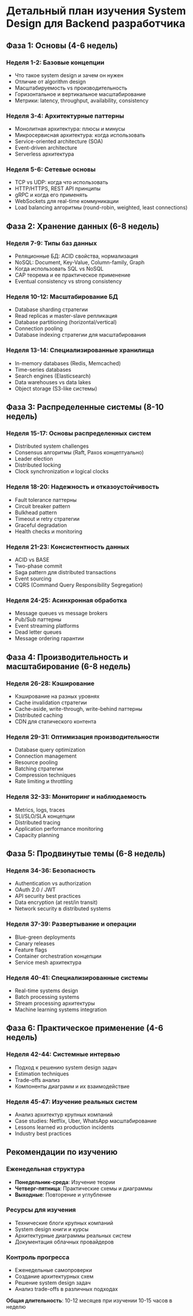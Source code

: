 # Детальный план изучения System Design для Backend разработчика

## **Фаза 1: Основы (4-6 недель)**

### **Неделя 1-2: Базовые концепции**
- Что такое system design и зачем он нужен
- Отличие от algorithm design
- Масштабируемость vs производительность
- Горизонтальное и вертикальное масштабирование
- Метрики: latency, throughput, availability, consistency

### **Неделя 3-4: Архитектурные паттерны**
- Монолитная архитектура: плюсы и минусы
- Микросервисная архитектура: когда использовать
- Service-oriented architecture (SOA)
- Event-driven architecture
- Serverless архитектура

### **Неделя 5-6: Сетевые основы**
- TCP vs UDP: когда что использовать
- HTTP/HTTPS, REST API принципы
- gRPC и когда его применять
- WebSockets для real-time коммуникации
- Load balancing алгоритмы (round-robin, weighted, least connections)

## **Фаза 2: Хранение данных (6-8 недель)**

### **Неделя 7-9: Типы баз данных**
- Реляционные БД: ACID свойства, нормализация
- NoSQL: Document, Key-Value, Column-family, Graph
- Когда использовать SQL vs NoSQL
- CAP теорема и ее практическое применение
- Eventual consistency vs strong consistency

### **Неделя 10-12: Масштабирование БД**
- Database sharding стратегии
- Read replicas и master-slave репликация
- Database partitioning (horizontal/vertical)
- Connection pooling
- Database indexing стратегии для масштабирования

### **Неделя 13-14: Специализированные хранилища**
- In-memory databases (Redis, Memcached)
- Time-series databases
- Search engines (Elasticsearch)
- Data warehouses vs data lakes
- Object storage (S3-like системы)

## **Фаза 3: Распределенные системы (8-10 недель)**

### **Неделя 15-17: Основы распределенных систем**
- Distributed system challenges
- Consensus алгоритмы (Raft, Paxos концептуально)
- Leader election
- Distributed locking
- Clock synchronization и logical clocks

### **Неделя 18-20: Надежность и отказоустойчивость**
- Fault tolerance паттерны
- Circuit breaker pattern
- Bulkhead pattern  
- Timeout и retry стратегии
- Graceful degradation
- Health checks и monitoring

### **Неделя 21-23: Консистентность данных**
- ACID vs BASE
- Two-phase commit
- Saga pattern для distributed transactions
- Event sourcing
- CQRS (Command Query Responsibility Segregation)

### **Неделя 24-25: Асинхронная обработка**
- Message queues vs message brokers
- Pub/Sub паттерны
- Event streaming platforms
- Dead letter queues
- Message ordering гарантии

## **Фаза 4: Производительность и масштабирование (6-8 недель)**

### **Неделя 26-28: Кэширование**
- Кэширование на разных уровнях
- Cache invalidation стратегии
- Cache-aside, write-through, write-behind паттерны
- Distributed caching
- CDN для статического контента

### **Неделя 29-31: Оптимизация производительности**
- Database query optimization
- Connection management
- Resource pooling
- Batching стратегии
- Compression techniques
- Rate limiting и throttling

### **Неделя 32-33: Мониторинг и наблюдаемость**
- Metrics, logs, traces
- SLI/SLO/SLA концепции
- Distributed tracing
- Application performance monitoring
- Capacity planning

## **Фаза 5: Продвинутые темы (6-8 недель)**

### **Неделя 34-36: Безопасность**
- Authentication vs authorization
- OAuth 2.0 / JWT
- API security best practices
- Data encryption (at rest/in transit)
- Network security в distributed systems

### **Неделя 37-39: Развертывание и операции**
- Blue-green deployments
- Canary releases
- Feature flags
- Container orchestration концепции
- Service mesh архитектура

### **Неделя 40-41: Специализированные системы**
- Real-time systems design
- Batch processing systems
- Stream processing архитектуры
- Machine learning systems integration

## **Фаза 6: Практическое применение (4-6 недель)**

### **Неделя 42-44: Системные интервью**
- Подход к решению system design задач
- Estimation techniques
- Trade-offs анализ
- Компоненты диаграмм и их взаимодействие

### **Неделя 45-47: Изучение реальных систем**
- Анализ архитектур крупных компаний
- Case studies: Netflix, Uber, WhatsApp масштабирование
- Lessons learned из production incidents
- Industry best practices

## **Рекомендации по изучению**

### **Еженедельная структура**
- **Понедельник-среда**: Изучение теории
- **Четверг-пятница**: Практические схемы и диаграммы
- **Выходные**: Повторение и углубление

### **Ресурсы для изучения**
- Технические блоги крупных компаний
- System design книги и курсы
- Архитектурные диаграммы реальных систем
- Документация облачных провайдеров

### **Контроль прогресса**
- Еженедельные самопроверки
- Создание архитектурных схем
- Решение system design задач
- Анализ trade-offs в различных подходах

**Общая длительность**: 10-12 месяцев при изучении 10-15 часов в неделю
